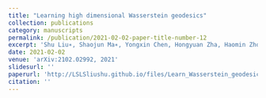 ```yaml
---
title: "Learning high dimensional Wasserstein geodesics"
collection: publications
category: manuscripts
permalink: /publication/2021-02-02-paper-title-number-12
excerpt: 'Shu Liu∗, Shaojun Ma∗, Yongxin Chen, Hongyuan Zha, Haomin Zhou'
date: 2021-02-02
venue: 'arXiv:2102.02992, 2021'
slidesurl: ''
paperurl: 'http://LSLSliushu.github.io/files/Learn_Wasserstein_geodesic.pdf'
citation: ''
---
```

